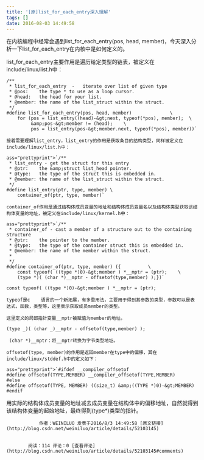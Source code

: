 ```yaml
---
title: '[原]list_for_each_entry深入理解'
tags: []
date: 2016-08-03 14:49:58
---
```


在内核编程中经常会遇到list_for_each_entry(pos, head, member)，今天深入分析一下list_for_each_entry在内核中是如何定义的。 

list_for_each_entry主要作用是遍历给定类型的链表，被定义在include/linux/list.h中：

    /**
     * list_for_each_entry  -   iterate over list of given type
     * @pos:    the type * to use as a loop cursor.
     * @head:   the head for your list.
     * @member: the name of the list_struct within the struct.
     */
    #define list_for_each_entry(pos, head, member)              \
        for (pos = list_entry((head)-&gt;next, typeof(*pos), member);  \
             &amp;pos-&gt;member != (head);    \
             pos = list_entry(pos-&gt;member.next, typeof(*pos), member))`

    接着需要理解list_entry，list_entry的作用是获取条目的结构类型，同样被定义在include/linux/list.h中：

    ass="prettyprint">`/**
     * list_entry - get the struct for this entry
     * @ptr:    the &amp;struct list_head pointer.
     * @type:   the type of the struct this is embedded in.
     * @member: the name of the list_struct within the struct.
     */
    #define list_entry(ptr, type, member) \
        container_of(ptr, type, member)`

    container_of作用是通过结构体成员变量的地址和结构体成员变量名以及结构体类型获取该结构体变量的地址，被定义在include/linux/kernel.h中：

    ass="prettyprint">`/**
     * container_of - cast a member of a structure out to the containing structure
     * @ptr:    the pointer to the member.
     * @type:   the type of the container struct this is embedded in.
     * @member: the name of the member within the struct.
     *
     */
    #define container_of(ptr, type, member) ({          \
        const typeof( ((type *)0)-&gt;member ) *__mptr = (ptr);    \
        (type *)( (char *)__mptr - offsetof(type,member) );})`

    const typeof( ((type *)0)-&gt;member ) *__mptr = (ptr); 

    typeof是c    语言的一个新拓展，有多重用法，主要用于得到其参数的类型，参数可以是表达式，函数，类型等，这里表示获取成员member的类型。 

    这里定义的局部指针变量__mptr被赋值为member的地址。

    (type _)( (char _)__mptr - offsetof(type,member) ); 

     (char *)__mptr：将__mptr转换为字节类型地址。 

    offsetof(type, member)的作用是返回member在type中的偏移，其在include/linux/stddef.h中的定义如下：

    ass="prettyprint">`#ifdef __compiler_offsetof
    #define offsetof(TYPE,MEMBER) __compiler_offsetof(TYPE,MEMBER)
    #else
    #define offsetof(TYPE, MEMBER) ((size_t) &amp;((TYPE *)0)-&gt;MEMBER)
    #endif

用实际的结构体成员变量的地址减去成员变量在结构体中的偏移地址，自然就得到该结构体变量的起始地址，最终得到(type*)类型的指针。

            
                作者：WEINILUO 发表于2016/8/3 14:49:58 [原文链接](http://blog.csdn.net/weiniluo/article/details/52103145)
            
            
            阅读：114 评论：0 [查看评论](http://blog.csdn.net/weiniluo/article/details/52103145#comments)
            
